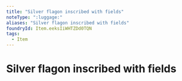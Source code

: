 ```yaml
---
title: "Silver flagon inscribed with fields"
noteType: ":luggage:"
aliases: "Silver flagon inscribed with fields"
foundryId: Item.eeksIiWHTZDd0TQN
tags:
  - Item
---
```


# Silver flagon inscribed with fields
